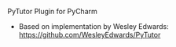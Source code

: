 PyTutor Plugin for PyCharm

- Based on implementation by Wesley Edwards: https://github.com/WesleyEdwards/PyTutor
